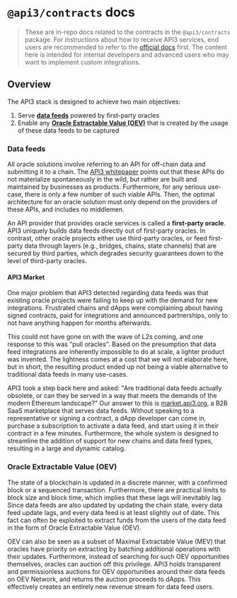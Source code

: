 # `@api3/contracts` docs

> These are in-repo docs related to the contracts in the `@api3/contracts` package.
> For instructions about how to receive API3 services, end users are recommended to refer to the [official docs](https://docs.api3.org/) first.
> The content here is intended for internal developers and advanced users who may want to implement custom integrations.

## Overview

The API3 stack is designed to achieve two main objectives:

1. Serve [**data feeds**](#data-feeds) powered by first-party oracles
1. Enable any [**Oracle Extractable Value (OEV)**](#oracle-extractable-value-oev) that is created by the usage of these data feeds to be captured

### Data feeds

All oracle solutions involve referring to an API for off-chain data and submitting it to a chain.
The [API3 whitepaper](https://github.com/api3dao/api3-whitepaper/blob/master/api3-whitepaper.pdf) points out that these APIs do not materialize spontaneously in the wild, but rather are built and maintained by businesses as products.
Furthermore, for any serious use-case, there is only a few number of such viable APIs.
Then, the optimal architecture for an oracle solution must only depend on the providers of these APIs, and includes no middlemen.

An API provider that provides oracle services is called a **first-party oracle**.
API3 uniquely builds data feeds directly out of first-party oracles.
In contrast, other oracle projects either use third-party oracles, or feed first-party data through layers (e.g., bridges, chains, state channels) that are secured by third parties, which degrades security guarantees down to the level of third-party oracles.

#### API3 Market

One major problem that API3 detected regarding data feeds was that existing oracle projects were failing to keep up with the demand for new integrations.
Frustrated chains and dApps were complaining about having signed contracts, paid for integrations and announced partnerships, only to not have anything happen for months afterwards.

This could not have gone on with the wave of L2s coming, and one response to this was "pull oracles".
Based on the presumption that data feed integrations are inherently impossible to do at scale, a lighter product was invented.
The lightness comes at a cost that we will not elaborate here, but in short, the resulting product ended up not being a viable alternative to traditional data feeds in many use-cases.

API3 took a step back here and asked:
"Are traditional data feeds actually obsolete, or can they be served in a way that meets the demands of the modern Ethereum landscape?"
Our answer to this is [market.api3.org](https://market.api3.org/), a B2B SaaS marketplace that serves data feeds.
Without speaking to a representative or signing a contract, a dApp developer can come in, purchase a subscription to activate a data feed, and start using it in their contract in a few minutes.
Furthermore, the whole system is designed to streamline the addition of support for new chains and data feed types, resulting in a large and dynamic catalog.

### Oracle Extractable Value (OEV)

The state of a blockchain is updated in a discrete manner, with a confirmed block or a sequenced transaction.
Furthermore, there are practical limits to block size and block time, which implies that these lags will inevitably lag.
Since data feeds are also updated by updating the chain state, every data feed update lags, and every data feed is at least slightly out of date.
This fact can often be exploited to extract funds from the users of the data feed in the form of Oracle Extractable Value (OEV).

OEV can also be seen as a subset of Maximal Extractable Value (MEV) that oracles have priority on extracting by batching additional operations with their updates.
Furthermore, instead of searching for such OEV opportunities themselves, oracles can auction off this privilege.
API3 holds transparent and permissionless auctions for OEV opportunities around their data feeds on OEV Network, and returns the auction proceeds to dApps.
This effectively creates an entirely new revenue stream for data feed users.
